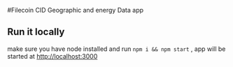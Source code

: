 #Filecoin CID Geographic and energy Data app 

## Run it locally 
make sure you have node installed and run `npm i && npm start` , app will be started at [http://localhost:3000](http://localhost:3000)